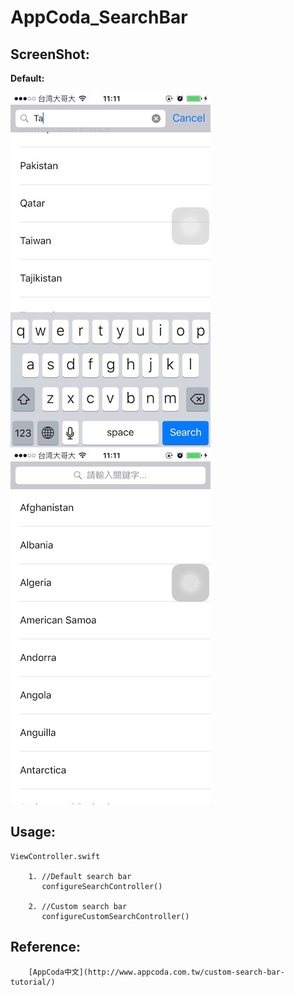 # AppCoda_SearchBar

ScreenShot:
-----------
**Default:**

![pages](https://github.com/rocooshiang/AppCoda_SearchBar/blob/master/DefaultSearchBar1.jpg)
![pages](https://github.com/rocooshiang/AppCoda_SearchBar/blob/master/DefaultSearchBar2.jpg)


Usage:
----------

    ViewController.swift 

        1. //Default search bar
           configureSearchController()
        
        2. //Custom search bar
           configureCustomSearchController()

Reference:
---------- 
        [AppCoda中文](http://www.appcoda.com.tw/custom-search-bar-tutorial/)
  
    
